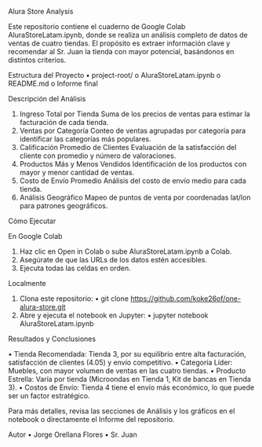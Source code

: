 Alura Store Analysis

Este repositorio contiene el cuaderno de Google Colab AluraStoreLatam.ipynb, donde se realiza un análisis completo de datos de ventas de cuatro tiendas. El propósito es extraer información clave y recomendar al Sr. Juan la tienda con mayor potencial, basándonos en distintos criterios.

Estructura del Proyecto
• project-root/
 o AluraStoreLatam.ipynb
 o README.md
 o Informe final

Descripción del Análisis

1. Ingreso Total por Tienda
  Suma de los precios de ventas para estimar la facturación de cada tienda.
2. Ventas por Categoría
  Conteo de ventas agrupadas por categoría para identificar las categorías más populares.
3. Calificación Promedio de Clientes
  Evaluación de la satisfacción del cliente con promedio y número de valoraciones.
4. Productos Más y Menos Vendidos
  Identificación de los productos con mayor y menor cantidad de ventas.
5. Costo de Envío Promedio
  Análisis del costo de envío medio para cada tienda.
6. Análisis Geográfico
  Mapeo de puntos de venta por coordenadas lat/lon para patrones geográficos.

Cómo Ejecutar

En Google Colab
1. Haz clic en Open in Colab o sube AluraStoreLatam.ipynb a Colab.
2. Asegúrate de que las URLs de los datos estén accesibles.
3. Ejecuta todas las celdas en orden.

Localmente
1. Clona este repositorio:
 • git clone https://github.com/koke26of/one-alura-store.git
2. Abre y ejecuta el notebook en Jupyter:
 • jupyter notebook AluraStoreLatam.ipynb

Resultados y Conclusiones

• Tienda Recomendada: Tienda 3, por su equilibrio entre alta facturación, satisfacción de clientes (4.05) y envío competitivo.
• Categoría Líder: Muebles, con mayor volumen de ventas en las cuatro tiendas.
• Producto Estrella: Varía por tienda (Microondas en Tienda 1, Kit de bancas en Tienda 3).
• Costos de Envío: Tienda 4 tiene el envío más económico, lo que puede ser un factor estratégico.

Para más detalles, revisa las secciones de Análisis y los gráficos en el notebook o directamente el Informe del repositorio.

Autor
• Jorge Orellana Flores
• Sr. Juan
